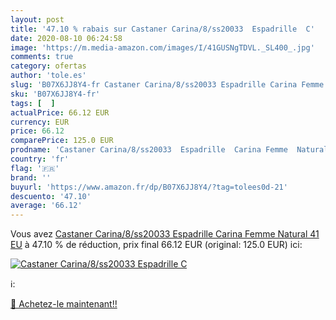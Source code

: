 ```yaml
---
layout: post
title: '47.10 % rabais sur Castaner Carina/8/ss20033  Espadrille  C'
date: 2020-08-10 06:24:58
image: 'https://m.media-amazon.com/images/I/41GUSNgTDVL._SL400_.jpg'
comments: true
category: ofertas
author: 'tole.es'
slug: 'B07X6JJ8Y4-fr Castaner Carina/8/ss20033 Espadrille Carina Femme Natural...'
sku: 'B07X6JJ8Y4-fr'
tags: [  ]
actualPrice: 66.12 EUR
currency: EUR
price: 66.12
comparePrice: 125.0 EUR
prodname: 'Castaner Carina/8/ss20033  Espadrille  Carina Femme  Natural  41 EU'
country: 'fr'
flag: '🇫🇷'
brand: ''
buyurl: 'https://www.amazon.fr/dp/B07X6JJ8Y4/?tag=tolees0d-21'
descuento: '47.10'
average: '66.12'
---
```


Vous avez [Castaner Carina/8/ss20033  Espadrille  Carina Femme  Natural  41 EU](https://www.amazon.fr/dp/B07X6JJ8Y4/?tag=tolees0d-21)  à  47.10 % de réduction, prix final  66.12 EUR (original: 125.0 EUR) ici:

[![Castaner Carina/8/ss20033  Espadrille  C](https://m.media-amazon.com/images/I/41GUSNgTDVL._SL400_.jpg)](https://www.amazon.fr/dp/B07X6JJ8Y4/?tag=tolees0d-21)

ℹ️:


[🛒 Achetez-le maintenant!!](https://www.amazon.fr/dp/B07X6JJ8Y4/?tag=tolees0d-21)
